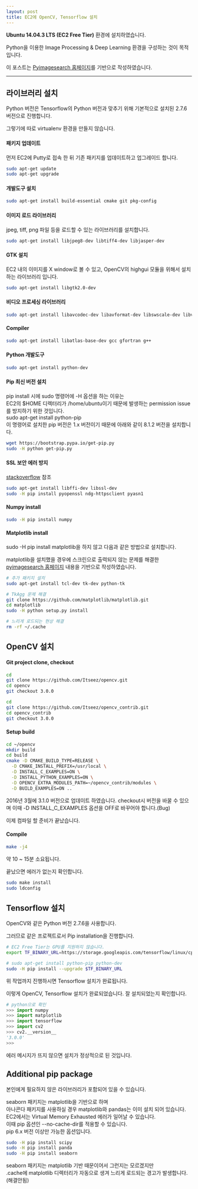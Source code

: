 ```yaml
---
layout: post
title: EC2에 OpenCV, Tensorflow 설치
---
```


**Ubuntu 14.04.3 LTS (EC2 Free Tier)** 환경에 설치하였습니다.

Python을 이용한 Image Processing & Deep Learning 환경을 구성하는 것이 목적입니다.

이 포스트는 [Pyimagesearch 홈페이지](//www.pyimagesearch.com/2015/06/22/install-opencv-3-0-and-python-2-7-on-ubuntu/)를 기반으로 작성하였습니다.

---

## 라이브러리 설치

Python 버전은 Tensorflow의 Python 버전과 맞추기 위해
기본적으로 설치된 2.7.6 버전으로 진행합니다.

그렇기에 따로 virtualenv 환경을 만들지 않습니다.


#### 패키지 업데이트

먼저 EC2에 Putty로 접속 한 뒤 기존 패키지를 업데이트하고 업그레이드 합니다.

```bash
sudo apt-get update
sudo apt-get upgrade
```

#### 개발도구 설치

```bash
sudo apt-get install build-essential cmake git pkg-config
```

#### 이미지 로드 라이브러리

jpeg, tiff, png 파일 등을 로드할 수 있는 라이브러리를 설치합니다.

```bash
sudo apt-get install libjpeg8-dev libtiff4-dev libjasper-dev
```

#### GTK 설치

EC2 내의 이미지를 X window로 볼 수 있고, OpenCV의 highgui 모듈을 위해서 설치하는 라이브러리 입니다.

```bash
sudo apt-get install libgtk2.0-dev
```

#### 비디오 프로세싱 라이브러리

```bash
sudo apt-get install libavcodec-dev libavformat-dev libswscale-dev libv4l-dev
```

#### Compiler

```bash
sudo apt-get install libatlas-base-dev gcc gfortran g++
```

#### Python 개발도구

```bash
sudo apt-get install python-dev
```

#### Pip 최신 버전 설치

<div class='def'>
pip install 시에 sudo 명령어에 -H 옵션을 하는 이유는
<br>
EC2의 $HOME 디렉터리가 /home/ubuntu이기 때문에 발생하는 permission issue를 방지하기 위한 것입니다.
</div>

<div class='def'>
sudo apt-get install python-pip <br>
이 명령어로 설치한 pip 버전은 1.x 버전이기 때문에 아래와 같이 8.1.2 버전을 설치합니다.
</div>

```bash
wget https://bootstrap.pypa.io/get-pip.py
sudo -H python get-pip.py
```

#### SSL 보안 에러 방지

[stackoverflow](//stackoverflow.com/questions/29134512/insecureplatformwarning-a-true-sslcontext-object-is-not-available-this-prevent) 참조

```bash
sudo apt-get install libffi-dev libssl-dev
sudo -H pip install pyopenssl ndg-httpsclient pyasn1
```

#### Numpy install

```bash
sudo -H pip install numpy
```

#### Matplotlib install

sudo -H pip install matplotlib을 하지 않고 다음과 같은 방법으로 설치합니다.

matplotlib을 설치했을 경우에 스크린으로 출력되지 않는 문제를 해결한 [pyimagesearch 홈페이지](//www.pyimagesearch.com/2015/08/24/resolved-matplotlib-figures-not-showing-up-or-displaying/) 내용을 기반으로 작성하였습니다.

```bash
# 추가 패키지 설치
sudo apt-get install tcl-dev tk-dev python-tk

# TkAgg 문제 해결
git clone https://github.com/matplotlib/matplotlib.git
cd matplotlib
sudo -H python setup.py install

# 느리게 로드되는 현상 해결
rm -rf ~/.cache
```

<!--
# 그룹 보안 문제 해결
chmod g-wx,o-wx ~/.python-eggs
-->

## OpenCV 설치

#### Git project clone, checkout

```bash
cd
git clone https://github.com/Itseez/opencv.git
cd opencv
git checkout 3.0.0
```

```bash
cd
git clone https://github.com/Itseez/opencv_contrib.git
cd opencv_contrib
git checkout 3.0.0
```

#### Setup build

```bash
cd ~/opencv
mkdir build
cd build
cmake -D CMAKE_BUILD_TYPE=RELEASE \
  -D CMAKE_INSTALL_PREFIX=/usr/local \
  -D INSTALL_C_EXAMPLES=ON \
  -D INSTALL_PYTHON_EXAMPLES=ON \
  -D OPENCV_EXTRA_MODULES_PATH=~/opencv_contrib/modules \
  -D BUILD_EXAMPLES=ON ..
```

<div class='def'>
2016년 3월에 3.1.0 버전으로 업데이트 하였습니다.
checkout시 버전을 바꿀 수 있으며 이때 -D INSTALL_C_EXAMPLES 옵션을 OFF로 바꾸어야 합니다.(Bug)
</div>

이제 컴파일 할 준비가 끝났습니다.

#### Compile

```bash
make -j4
```

약 10 ~ 15분 소요됩니다.

끝났으면 에러가 없는지 확인합니다.

```bash
sudo make install
sudo ldconfig
```

## Tensorflow 설치

OpenCV와 같은 Python 버전 2.7.6을 사용합니다.

그러므로 같은 프로젝트로서 Pip installation을 진행합니다.

```bash
# EC2 Free Tier는 GPU를 지원하지 않습니다.
export TF_BINARY_URL=https://storage.googleapis.com/tensorflow/linux/cpu/tensorflow-0.10.0rc0-cp27-none-linux_x86_64.whl

# sudo apt-get install python-pip python-dev
sudo -H pip install --upgrade $TF_BINARY_URL
```

위 작업까지 진행하시면 Tensorflow 설치가 완료됩니다.

이렇게 OpenCV, Tensorflow 설치가 완료되었습니다. 잘 설치되었는지 확인합니다.

```python
# python으로 확인
>>> import numpy
>>> import matplotlib
>>> import tensorflow
>>> import cv2
>>> cv2.__version__
'3.0.0'
>>>
```
에러 메시지가 뜨지 않으면 설치가 정상적으로 된 것입니다.

## Additional pip package

본인에게 필요하지 않은 라이브러리가 포함되어 있을 수 있습니다.

<div class='def'>
seaborn 패키지는 matplotlib을 기반으로 하며
<br>
아나콘다 패키지를 사용하실 경우 matplotlib와 pandas는 이미 설치 되어 있습니다.
</div>

<div class='warn'>
EC2에서는 Virtual Memory Exhausted 에러가 일어날 수 있습니다. <br>
이때 pip 옵션인 --no-cache-dir를 적용할 수 있습니다.
<br>
pip 6.x 버전 이상만 가능한 옵션입니다.
</div>

```bash
sudo -H pip install scipy
sudo -H pip install panda
sudo -H pip install seaborn
```

<div class='def'>
seaborn 패키지는 matplotlib 기반 때문이어서 그런지는 모르겠지만<br>
.cache에 matplotlib 디렉터리가 자동으로 생겨 느리게 로드되는 경고가 발생합니다.(해결안됨)
</div>
